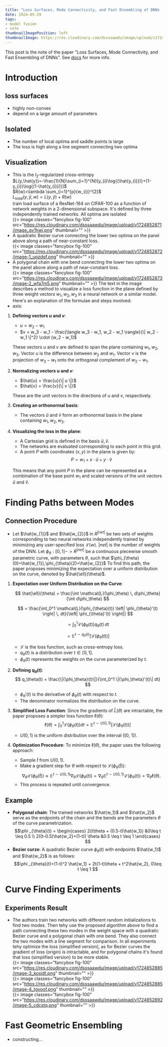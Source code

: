 ```yaml
---
title: "Loss Surfaces, Mode Connectivity, and Fast Ensembling of DNNs - Note"
date: 2024-05-29
tags:
- model fusion
- note
thumbnailImagePosition: left
thumbnailImage: https://res.cloudinary.com/dsssaawdu/image/upload/v1724852873/image-2_wfa7m5.png
---
```


This post is the note of the paper "Loss Surfaces, Mode Connectivity, and Fast Ensembling of DNNs". See [docs](https://arxiv.org/abs/1802.10026) for more info.
<!--more-->
# Introduction
## loss surfaces
- highly non-convex
- depend on a large amount of parameters
## Isolated
- The number of local optima and saddle points is large
- The loss is high along a line segment connecting two optima
## Visualization
- This is the $l_{2}$-regularized cross-entropy \
$L(y,\hat{y})=-\frac{1}{N}\sum_{i=1}^{N}[y_{i}\log{(\hat{y_{i}})}+(1-y_{i})\log{(1-\hat{y_{i}})}]$\
$R(w)=\lambda \sum_{i=1}^{p}{w_{i}}^{2}$\
$L_{total}(y,\hat{y},w)=L(y,\hat{y})+R(w)$\
train load surface of a ResNet-164 on CIFAR-100 as a function of network weights in a 2-dimensional subspace. It's defined by three independently trained networks. All optima are isolated\
{{< image classes="fancybox fig-100" src="https://res.cloudinary.com/dsssaawdu/image/upload/v1724852871/image_gv1hwj.png" thumbnail="" >}}
- A quadratic Bezier curve connecting the lower two optima on the panel above along a path of near-constant loss.\
{{< image classes="fancybox fig-100" src="https://res.cloudinary.com/dsssaawdu/image/upload/v1724852872/image-1_upzdqf.png" thumbnail="" >}}
- A polygonal chain with one bend connecting the lower two optima on the panel above along a path of near-constant loss.\
{{< image classes="fancybox fig-100" src="https://res.cloudinary.com/dsssaawdu/image/upload/v1724852873/image-2_wfa7m5.png" thumbnail="" >}}
The text in the image describes a method to visualize a loss function in the plane defined by three weight vectors $w_1, w_2, w_3$ in a neural network or a similar model. Here's an explanation of the formulae and steps involved:
- axis:
1. **Defining vectors $u$ and $v$**:
   - $u = w_2 - w_1$
   - $v = w_3 - w_1 - \frac{\langle w_3 - w_1, w_2 - w_1 \rangle}{\| w_2 - w_1 \|^2} \cdot (w_2 - w_1)$
   
   These vectors $u$ and $v$ are defined to span the plane containing $w_1, w_2, w_3$. Vector $u$ is the difference between $w_2$ and $w_1$. Vector $v$ is the projection of $w_3 - w_1$ onto the orthogonal complement of $w_2 - w_1$.

2. **Normalizing vectors $u$ and $v$**:
   - $\hat{u} = \frac{u}{\| u \|}$
   - $\hat{v} = \frac{v}{\| v \|}$
   
   These are the unit vectors in the directions of $u$ and $v$, respectively.

3. **Creating an orthonormal basis**:
   - The vectors $\hat{u}$ and $\hat{v}$ form an orthonormal basis in the plane containing $w_1, w_2, w_3$.

4. **Visualizing the loss in the plane**:
   - A Cartesian grid is defined in the basis $\hat{u}, \hat{v}$.
   - The networks are evaluated corresponding to each point in this grid.
   - A point $P$ with coordinates $(x, y)$ in the plane is given by:
     $$
     P = w_1 + x \cdot \hat{u} + y \cdot \hat{v}
     $$
   
   This means that any point $P$ in the plane can be represented as a combination of the base point $w_1$ and scaled versions of the unit vectors $\hat{u}$ and $\hat{v}$.

# Finding Paths between Modes
## Connection Procedure
- Let $\hat{w_{1}}$ and $\hat{w_{2}}$ in $R^{|net|}$ be two sets of weights corresponding to two neural networks independently trained by minimizing any user-specified loss $\mathcal{L}(w)$. $|net|$ is the number of weights of the DNN. Let $\phi_{\theta} : [0,1]->R^{|net|}$ be a continuous piecewise smooth parametric curve, with parameters $\theta$, such that $\phi_{\theta}(0)=\hat{w_{1}},\phi_{\theta}(2)=\hat{w_{2}}$
To find this path, the paper proposes minimizing the expectation over a uniform distribution on the curve, denoted by $\hat{\ell}(\theta)$.

1. **Expectation over Uniform Distribution on the Curve**:
   <!-- $$
   \hat{\ell}(\theta) = \frac{\int \mathcal{L}(\phi_\theta)d\phi_\theta}{\int d\phi_\theta} = \frac{\int_0^1 \mathcal{L}(\phi_{\theta}(t))\|{\phi_{\theta}'(t)\|dt}}{\|{\phi_{\theta}'(t)dt}\|} = \int_0^1 \mathcal{L}(\phi_\theta(t)) q_\theta(t) dt = \mathbb{E}_{t \sim q_\theta(t)}[\mathcal{L}(\phi_\theta(t))]
   $$ -->
   $$
   \hat{\ell}(\theta) = \frac{\int \mathcal{L}(\phi_\theta) \, d\phi_\theta}{\int d\phi_\theta}
   $$

   $$
   = \frac{\int_0^1 \mathcal{L}(\phi_{\theta}(t)) \left| \phi_{\theta}'(t) \right| \, dt}{\left| \phi_{\theta}'(t) \right|}
   $$

   $$
   = \int_0^1 \mathcal{L}(\phi_\theta(t)) q_\theta(t) \, dt
   $$

   $$
   = \mathbb{E}^{t \sim q_\theta(t)}[\mathcal{L}(\phi_\theta(t))]
   $$


   - $\mathcal{L}$ is the loss function, such as cross-entropy loss.
   - $q_\theta(t)$ is a distribution over $t \in [0, 1]$.
   - $\phi_\theta(t)$ represents the weights on the curve parameterized by $t$.

2. **Defining $q_\theta(t)$**:
   $$
   q_\theta(t) = \frac{\|{\phi_\theta}(t)\|}{\int_0^1 \|{\phi_\theta}'(t)\| dt}
   $$
   - ${\phi_\theta}'(t)$ is the derivative of $\phi_\theta(t)$ with respect to $t$.
   - The denominator normalizes the distribution on the curve.

3. **Simplified Loss Function**:
   Since the gradients of $\hat{L}(\theta)$ are intractable, the paper proposes a simpler loss function $\ell(\theta)$:
   $$
   \ell(\theta) = \int_0^1 \mathcal{L}(\phi_\theta(t)) dt = \mathbb{E}^{t \sim U(0,1)}[\mathcal{L}(\phi_\theta(t))]
   $$
   - $U(0, 1)$ is the uniform distribution over the interval \([0, 1]\).

4. **Optimization Procedure**:
   To minimize $\ell(\theta)$, the paper uses the following approach:
   - Sample $\hat{t}$ from $U(0, 1)$.
   - Make a gradient step for $\theta$ with respect to $\mathcal{L}(\phi_\theta(\hat{t}))$:
     $$
     \nabla_\theta \mathcal{L}(\phi_\theta(\hat{t})) \approx \mathbb{E}^{t \sim U(0,1)}\nabla_\theta \mathcal{L}(\phi_\theta(t)) = \nabla_\theta \mathbb{E}^{t \sim U(0,1)}\mathcal{L}(\phi_\theta(t)) = \nabla_\theta \ell(\theta).
     $$
   - This process is repeated until convergence.
## Example
- **Polygonal chain**: The trained networks $\hat{w_1}$ and $\hat{w_2}$ serve as the endpoints of the chain and the bends are the parameters $\theta$ of the curve parametrization.
$$\phi _{\theta}(t) =
\begin{cases}
2(t\theta + (0.5-t)\hat{w_1}) &0\leq t \leq 0.5 \\
2((t-0.5)\hat{w_2}+(1-t)) \theta &0.5 \leq t \leq 1
\end{cases}
$$
- **Bezier curze**: A quadratic Bezier curve $\phi _{\theta}(t)$
with endpoints $\hat{w_1}$ and $\hat{w_2}$ is as follows:
$$\phi _{\theta}(t)=(1-t)^2 \hat{w_1} + 2t(1-t)\theta + t^2\hat{w_2}, 0\leq t \leq 1 $$

# Curve Finding Experiments
## Experiments Result
- The authors train two networks with different random initializations to find two modes. Then tehy use the proposed algorithm above to find a path connecting these two modes
in the weight space with a quadratic Bezier curve and a polygonal chain with one bend. They also connect the two modes with a line segment for comparison. In all experiments tehy optimize the loss
(simplified version), as for Bezier curves the gradient of loss (origin) is intractable, and for polygonal chains it's found that loss (simplified version) to be more stable.\
{{< image classes="fancybox fig-100" src="https://res.cloudinary.com/dsssaawdu/image/upload/v1724852885/image-3_kosidt.png" thumbnail="" >}}\
{{< image classes="fancybox fig-100" src="https://res.cloudinary.com/dsssaawdu/image/upload/v1724852885/image-4_tgvoof.png" thumbnail="" >}}\
{{< image classes="fancybox fig-100" src="https://res.cloudinary.com/dsssaawdu/image/upload/v1724852892/image-5_cdcstq.png" thumbnail="" >}}

# Fast Geometric Ensembling
- constructing...